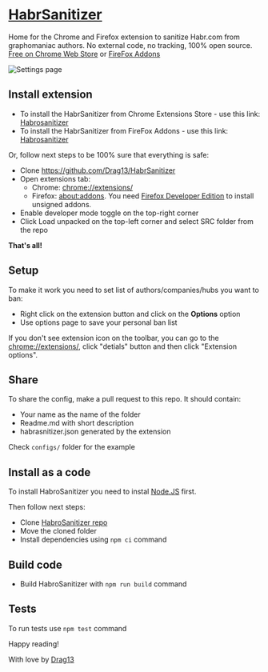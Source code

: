 # [HabrSanitizer](https://chrome.google.com/webstore/detail/habrosanitizer/gnbmgdpmmddeegooghfhjlchocllcgpc)

Home for the Chrome and Firefox extension to sanitize Habr.com from graphomaniac authors. No external code, no tracking, 100% open source. [Free on Chrome Web Store](https://chrome.google.com/webstore/detail/habrosanitizer/gnbmgdpmmddeegooghfhjlchocllcgpc) or [FireFox Addons](https://addons.mozilla.org/firefox/addon/habrosanitizer/)

![Settings page](https://raw.githubusercontent.com/Drag13/HabrSanitizer/master/docs/example.jpg)

## Install extension

* To install the HabrSanitizer from Chrome Extensions Store - use this link: [Habrosanitizer](https://chrome.google.com/webstore/detail/habrosanitizer/gnbmgdpmmddeegooghfhjlchocllcgpc)
* To install the HabrSanitizer from FireFox Addons - use this link: [Habrosanitizer](https://addons.mozilla.org/firefox/addon/habrosanitizer/)

Or, follow next steps to be 100% sure that everything is safe:

* Clone https://github.com/Drag13/HabrSanitizer
* Open extensions tab:
  * Chrome: [chrome://extensions/](chrome://extensions/)
  * Firefox: [about:addons](about:addons). You need [Firefox Developer Edition](https://www.mozilla.org/firefox/developer/) to install unsigned addons.
* Enable developer mode toggle on the top-right corner
* Click Load unpacked on the top-left corner and select SRC folder from the repo

**That's all!**

## Setup

To make it work you need to set list of authors/companies/hubs you want to ban:

* Right click on the extension button and click on the **Options** option
* Use options page to save your personal ban list

If you don't see extension icon on the toolbar, you can go to the [chrome://extensions/](chrome://extensions/), click "detials" button and then click "Extension options".

## Share

To share the config, make a pull request to this repo. It should contain:

* Your name as the name of the folder
* Readme.md with short description
* habrasnitizer.json generated by the extension

Check `configs/` folder for the example

## Install as a code

To install HabroSanitizer you need to instal [Node.JS](https://nodejs.org/en/) first.

Then follow next steps:

* Clone [HabroSanitizer repo](https://github.com/Drag13/HabrSanitizer)
* Move the cloned folder
* Install dependencies using `npm ci` command

## Build code

* Build HabroSanitizer with `npm run build` command

## Tests

To run tests use `npm test` command

Happy reading!

With love by [Drag13](https://drag13.io)
